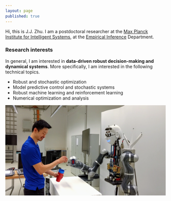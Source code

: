 ```yaml
---
layout: page
published: true
---
```

Hi, this is J.J. Zhu. I am a postdoctoral researcher at the [Max Planck Institute for Intelligent Systems](http://is.tue.mpg.de/), at the [Empirical Inference](https://ei.is.tuebingen.mpg.de/) Department.

### Research interests

In general, I am interested in **data-driven robust decision-making and dynamical systems**. More specifically, I am interested in the following technical topics.

+ Robust and stochastic optimization
+ Model predictive control and stochastic systems
+ Robust machine learning and reinforcement learning
+ Numerical optimization and analysis

![learning and control](/images/atom.png)